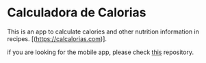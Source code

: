 # Calculadora de Calorias

This is an app to calculate calories and other nutrition information in recipes.
[(https://calcalorias.com)].

if you are looking for the mobile app, please check [this](https://github.com/PauloVAlves/calcalorias-react-native) repository.
